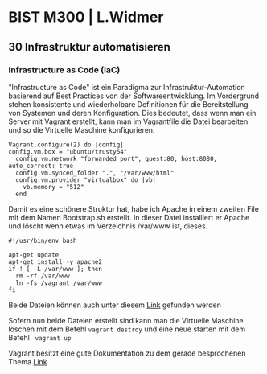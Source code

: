# BIST M300 | L.Widmer
## 30 Infrastruktur automatisieren
### Infrastructure as Code (IaC)
"Infrastructure as Code" ist ein Paradigma zur Infrastruktur-Automation basierend auf Best Practices von der Softwareentwicklung.
Im Vordergrund stehen konsistente und wiederholbare Definitionen für die Bereitstellung von Systemen und deren Konfiguration.
Dies bedeutet, dass wenn man ein Server mit Vagrant erstellt, kann man im Vagrantfile die Datei bearbeiten und so die Virtuelle Maschine konfigurieren. 

```shell
Vagrant.configure(2) do |config|
config.vm.box = "ubuntu/trusty64"
  config.vm.network "forwarded_port", guest:80, host:8080, auto_correct: true
  config.vm.synced_folder ".", "/var/www/html"  
  config.vm.provider "virtualbox" do |vb|
    vb.memory = "512"  
  end
```

Damit es eine schönere Struktur hat, habe ich Apache in einem zweiten File mit dem Namen Bootstrap.sh erstellt.
In dieser Datei installiert er Apache und löscht wenn etwas im Verzeichnis /var/www ist, dieses.

```shell
#!/usr/bin/env bash

apt-get update
apt-get install -y apache2
if ! [ -L /var/www ]; then
  rm -rf /var/www
  ln -fs /vagrant /var/www
fi
```
Beide Dateien können auch unter diesem [Link](https://github.com/V-ROLEX/BIST_M300/tree/master/Files) gefunden werden 

Sofern nun beide Dateien erstellt sind kann man die Virtuelle Maschine löschen mit dem Befehl ``` vagrant destroy ``` und eine neue starten mit dem Befehl ``` vagrant up```

Vagrant besitzt eine gute Dokumentation zu dem gerade besprochenen Thema [Link](https://www.vagrantup.com/intro/getting-started/index.html)